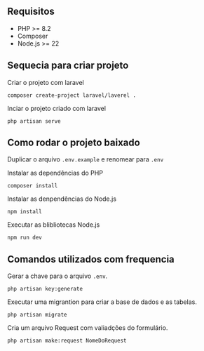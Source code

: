 ## Requisitos

- PHP >= 8.2
- Composer
- Node.js >= 22

## Sequecia para criar projeto

Criar o projeto com laravel

```
composer create-project laravel/laverel .
```

Inciar o projeto criado com laravel

```
php artisan serve
```

## Como rodar o projeto baixado 

Duplicar o arquivo `.env.example` e renomear para `.env`   

Instalar as dependências do PHP
```
composer install
```

Instalar as denpendências do Node.js
```
npm install

```

Executar as blibliotecas Node.js
```
npm run dev
```

## Comandos utilizados com frequencia

Gerar a chave para o arquivo `.env`.
```
php artisan key:generate
```

Executar uma migrantion para criar a base de dados e as tabelas.
```
php artisan migrate

```

Cria um arquivo Request com valiadções do formulário.
```
php artisan make:request NomeDoRequest

```



